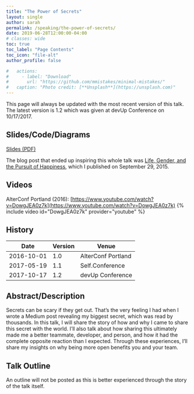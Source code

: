 ```yaml
---
title: "The Power of Secrets"
layout: single
author: sarah
permalink: /speaking/the-power-of-secrets/
date: 2019-06-28T12:00:00-04:00
# classes: wide
toc: true
toc_label: "Page Contents"
toc_icon: "file-alt"
author_profile: false

#   actions:
#     - label: "Download"
#       url: "https://github.com/mmistakes/minimal-mistakes/"
#   caption: "Photo credit: [**Unsplash**](https://unsplash.com)"
---
```


This page will always be updated with the most recent version of this talk. 
The latest version is 1.2 which was given at devUp Conference on 10/17/2017.

## Slides/Code/Diagrams

[Slides (PDF)](https://github.com/geekygirlsarah/talk-the_power_of_secrets/raw/master/The%20Power%20of%20Secrets%20(w%20Notes).pdf)

The blog post that ended up inspiring this whole talk was [Life, Gender, and the Pursuit of Happiness](https://medium.com/@geekygirlsarah/life-gender-and-the-pursuit-of-happiness-e0e57970ceae), which I published on September 29, 2015.

## Videos

AlterConf Portland (2016): [https://www.youtube.com/watch?v=DowgJEA0z7k](https://www.youtube.com/watch?v=DowgJEA0z7k)
{% include video id="DowgJEA0z7k" provider="youtube" %}

## History

Date | Version | Venue
-----|---------|------
2016-10-01 | 1.0 | AlterConf Portland
2017-05-19 | 1.1 | Self.Conference
2017-10-17 | 1.2 | devUp Conference

## Abstract/Description

Secrets can be scary if they get out. That’s the very feeling I had when I wrote a Medium post revealing my biggest 
secret, which was read by thousands. In this talk, I will share the story of how and why I came to share this secret 
with the world. I’ll also talk about how sharing this ultimately made me a better teammate, developer, and person, and 
how it had the complete opposite reaction than I expected. Through these experiences, I’ll share my insights on why 
being more open benefits you and your team.

## Talk Outline

An outline will not be posted as this is better experienced through the story of the talk itself.

<!-- ## Transcript

...

-->